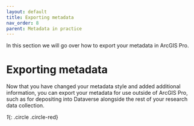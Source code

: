 ```yaml
---
layout: default
title: Exporting metadata
nav_order: 8
parent: Metadata in practice
---
```


In this section we will go over how to export your metadata in ArcGIS Pro.

# Exporting metadata

Now that you have changed your metadata style and added additional information, you can export your metadata for use outside of ArcGIS Pro, such as for depositing into Dataverse alongside the rest of your research data collection.

_1_{: .circle .circle-red}
